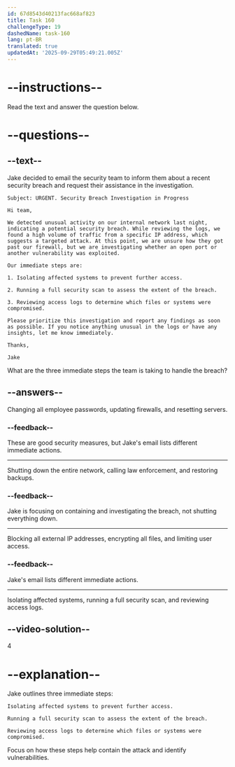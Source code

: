 ```yaml
---
id: 67d8543d40213fac668af823
title: Task 160
challengeType: 19
dashedName: task-160
lang: pt-BR
translated: true
updatedAt: '2025-09-29T05:49:21.005Z'
---
```


<!-- READING -->

# --instructions--

Read the text and answer the question below.

# --questions--

## --text--

Jake decided to email the security team to inform them about a recent security breach and request their assistance in the investigation.

`Subject: URGENT. Security Breach Investigation in Progress`

`Hi team,`

`We detected unusual activity on our internal network last night, indicating a potential security breach. While reviewing the logs, we found a high volume of traffic from a specific IP address, which suggests a targeted attack. At this point, we are unsure how they got past our firewall, but we are investigating whether an open port or another vulnerability was exploited.`

`Our immediate steps are:`

`1. Isolating affected systems to prevent further access.`

`2. Running a full security scan to assess the extent of the breach.`

`3. Reviewing access logs to determine which files or systems were compromised.`

`Please prioritize this investigation and report any findings as soon as possible. If you notice anything unusual in the logs or have any insights, let me know immediately.`

`Thanks,`

`Jake`

What are the three immediate steps the team is taking to handle the breach?

## --answers--

Changing all employee passwords, updating firewalls, and resetting servers.

### --feedback--

These are good security measures, but Jake's email lists different immediate actions.

---

Shutting down the entire network, calling law enforcement, and restoring backups.

### --feedback--

Jake is focusing on containing and investigating the breach, not shutting everything down.

---

Blocking all external IP addresses, encrypting all files, and limiting user access.

### --feedback--

Jake's email lists different immediate actions.

---

Isolating affected systems, running a full security scan, and reviewing access logs.

## --video-solution--

4

# --explanation--

Jake outlines three immediate steps:

`Isolating affected systems to prevent further access.`

`Running a full security scan to assess the extent of the breach.`

`Reviewing access logs to determine which files or systems were compromised.`

Focus on how these steps help contain the attack and identify vulnerabilities.
